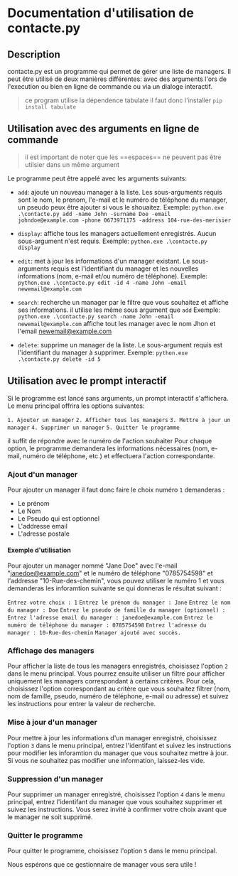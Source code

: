 # Documentation d'utilisation de contacte.py

## Description
contacte.py est un programme qui permet de gérer une liste de managers. Il peut être utilisé de deux manières différentes: avec des arguments l'ors de l'execution ou bien en ligne de commande ou via un dialoge interactif.

> ce program utilise la dépendence tabulate il faut donc l'installer  `pip install tabulate`

## Utilisation avec des arguments en ligne de commande

> il est important de noter que les ==espaces== ne peuvent pas être utilsier dans un même argument

Le programme peut être appelé avec les arguments suivants:

- `add`: ajoute un nouveau manager à la liste. Les sous-arguments requis sont le nom, le prenom, l'e-mail et le numéro de téléphone du manager, un pseudo peux être ajouter si vous le shouaitez. Exemple: `python.exe .\contacte.py add -name John -surname Doe -email johndoe@example.com -phone 0673971175 -address 104-rue-des-merisier`

- `display`: affiche tous les managers actuellement enregistrés. Aucun sous-argument n'est requis. Exemple: `python.exe .\contacte.py display`

- `edit`: met à jour les informations d'un manager existant. Le sous-arguments requis est l'identifiant du manager et les nouvelles informations (nom, e-mail et/ou numéro de téléphone). Exemple: `python.exe .\contacte.py edit -id 4 -name John -email newemail@example.com`

- `search`: recherche un manager par le filtre que vous souhaitez et affiche ses informations. il utilise les même sous argument que `add` Exemple: `python.exe .\contacte.py search -name John -email newemail@example.com` affiche tout les manager avec le nom Jhon et l'email newemail@example.com

- `delete`: supprime un manager de la liste. Le sous-argument requis est l'identifiant du manager à supprimer. Exemple: `python.exe .\contacte.py delete -id 5`

## Utilisation avec le prompt interactif
Si le programme est lancé sans arguments, un prompt interactif s'affichera. Le menu principal offrira les options suivantes:

`1. Ajouter un manager`
`2. Afficher tous les managers`
`3. Mettre à jour un manager`
`4. Supprimer un manager`
`5. Quitter le programme`

il suffit de répondre avec le numéro de l'action souhaiter
Pour chaque option, le programme demandera les informations nécessaires (nom, e-mail, numéro de téléphone, etc.) et effectuera l'action correspondante.

### Ajout d'un manager

Pour ajouter un manager il faut donc faire le choix numéro `1` demanderas :

- Le prénom
- Le Nom
- Le Pseudo qui est optionnel
- L'addresse email
- L'adresse postale

#### Exemple d'utilisation
Pour ajouter un manager nommé "Jane Doe" avec l'e-mail "janedoe@example.com" et le numéro de téléphone "0785754598" et l'addresse "10-Rue-des-chemin", vous pouvez utiliser le numéro 1 et vous demanderas les inforamtion suivante se qui donneras le résultat suivant :

`Entrez votre choix : 1`
`Entrez le prénom du manager : Jane`
`Entrez le nom du manager : Doe`
`Entrez le pseudo de famille du manager (optionnel) :`
`Entrez l'adresse email du manager : janedoe@example.com`
`Entrez le numéro de téléphone du manager : 0785754598`
`Entrez l'adresse du manager : 10-Rue-des-chemin`
`Manager ajouté avec succès.`

### Affichage des managers

Pour afficher la liste de tous les managers enregistrés, choisissez l'option `2` dans le menu principal. Vous pourrez ensuite utiliser un filtre pour afficher uniquement les managers correspondant à certains critères. Pour cela, choisissez l'option correspondant au critère que vous souhaitez filtrer (nom, nom de famille, pseudo, numéro de téléphone, e-mail ou adresse) et suivez les instructions pour entrer la valeur de recherche.

### Mise à jour d'un manager

Pour mettre à jour les informations d'un manager enregistré, choisissez l'option `3` dans le menu principal, entrez l'identifant et suivez les instructions pour modifier les inforamtion du manager que vous souhaitez mettre à jour. Si vous ne souhaitez pas modifier une information, laissez-les vide.

### Suppression d'un manager

Pour supprimer un manager enregistré, choisissez l'option `4` dans le menu principal,  entrez l'identifant  du manager que vous souhaitez supprimer et suivez les instructions. Vous serez invité à confirmer votre choix avant que le manager ne soit supprimé.

### Quitter le programme
Pour quitter le programme, choisissez l'option `5` dans le menu principal.

Nous espérons que ce gestionnaire de manager vous sera utile !